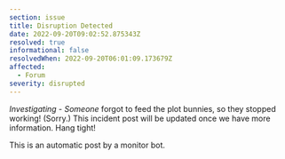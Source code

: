 ```yaml
---
section: issue
title: Disruption Detected
date: 2022-09-20T09:02:52.875343Z
resolved: true
informational: false
resolvedWhen: 2022-09-20T06:01:09.173679Z
affected:
  - Forum
severity: disrupted
---
```

*Investigating* - _Someone_ forgot to feed the plot bunnies, so they stopped working! (Sorry.) This incident post will be updated once we have more information. Hang tight!

This is an automatic post by a monitor bot.
        
